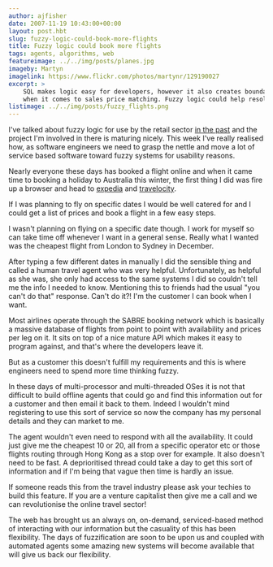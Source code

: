 ```yaml
---
author: ajfisher
date: 2007-11-19 10:43:00+00:00
layout: post.hbt
slug: fuzzy-logic-could-book-more-flights
title: Fuzzy logic could book more flights
tags: agents, algorithms, web
featureimage: ../../img/posts/planes.jpg
imageby: Martyn
imagelink: https://www.flickr.com/photos/martynr/129190027
excerpt: >
    SQL makes logic easy for developers, however it also creates boundary issues
    when it comes to sales price matching. Fuzzy logic could help resolve this problem.
listimage: ../../img/posts/fuzzy_flights.png 
---
```


I've talked about fuzzy logic for use by the retail sector [in the past](2007/03/fuzzys-where-its-at-or-will-be) and the project I'm involved in there is maturing nicely. This week I've really realised how, as software engineers we need to grasp the nettle and move a lot of service based software toward fuzzy systems for usability reasons.

Nearly everyone these days has booked a flight online and when it came time to booking a holiday to Australia this winter, the first thing I did was fire up a browser and head to [expedia](http://www.expedia.co.uk/) and [travelocity](http://www.travelocity.co.uk/).

If I was planning to fly on specific dates I would be well catered for and I could get a list of prices and book a flight in a few easy steps.

I wasn't planning on flying on a specific date though. I work for myself so can take time off whenever I want in a general sense. Really what I wanted was the cheapest flight from London to Sydney in December.

After typing a few different dates in manually I did the sensible thing and called a human travel agent who was very helpful. Unfortunately, as helpful as she was, she only had access to the same systems I did so couldn't tell me the info I needed to know. Mentioning this to friends had the usual "you can't do that" response. Can't do it?! I'm the customer I can book when I want.

Most airlines operate through the SABRE booking network which is basically a massive database of flights from point to point with availability and prices per leg on it. It sits on top of a nice mature API which makes it easy to program against, and that's where the developers leave it.

But as a customer this doesn't fulfill my requirements and this is where engineers need to spend more time thinking fuzzy.

In these days of multi-processor and multi-threaded OSes it is not that difficult to build offline agents that could go and find this information out for a customer and then email it back to them. Indeed I wouldn't mind registering to use this sort of service so now the company has my personal details and they can market to me.

The agent wouldn't even need to respond with all the availability. It could just give me the cheapest 10 or 20, all from a specific operator etc or those flights routing through Hong Kong as a stop over for example. It also doesn't need to be fast. A deprioritised thread could take a day to get this sort of information and if I'm being that vague then time is hardly an issue.

If someone reads this from the travel industry please ask your techies to build this feature. If you are a venture capitalist then give me a call and we can revolutionise the online travel sector!

The web has brought us an always on, on-demand, serviced-based method of interacting with our information but the casuality of this has been flexibility. The days of fuzzification are soon to be upon us and coupled with automated agents some amazing new systems will become available that will give us back our flexibility.
